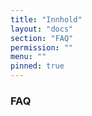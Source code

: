 ```yaml
---
title: "Innhold"
layout: "docs"
section: "FAQ"
permission: ""
menu: ""
pinned: true
---
```


### FAQ
